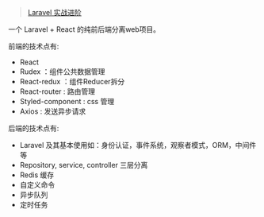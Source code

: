 > [Laravel 实战进阶](<https://learnku.com/courses/laravel-intermediate-training/6.x>)

一个 Laravel + React 的纯前后端分离web项目。

前端的技术点有:

* React
* Rudex  ：组件公共数据管理
* React-redux ：组件Reducer拆分
* React-router : 路由管理
* Styled-component : css 管理
* Axios : 发送异步请求

后端的技术点有:

* Laravel 及其基本使用如：身份认证，事件系统，观察者模式，ORM，中间件等
* Repository, service, controller 三层分离
* Redis 缓存
* 自定义命令
* 异步队列
* 定时任务